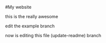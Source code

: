 #My website

this is the really awesome

edit the example branch

now is editing this file (update-readme) branch
